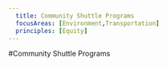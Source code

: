 ```yaml
---
  title: Community Shuttle Programs
  focusAreas: [Environment,Transportation]
  principles: [Equity]
---
```

#Community Shuttle Programs